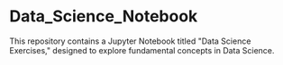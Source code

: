 # Data_Science_Notebook
This repository contains a Jupyter Notebook titled "Data Science Exercises," designed to explore fundamental concepts in Data Science.
